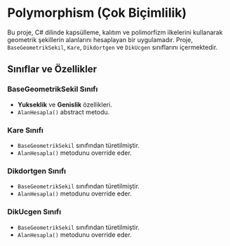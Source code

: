 # Polymorphism (Çok Biçimlilik)

Bu proje, C# dilinde kapsülleme, kalıtım ve polimorfizm ilkelerini kullanarak geometrik şekillerin alanlarını hesaplayan bir uygulamadır. Proje, `BaseGeometrikSekil`, `Kare`, `Dikdortgen` ve `DikUcgen` sınıflarını içermektedir.

## Sınıflar ve Özellikler

### BaseGeometrikSekil Sınıfı
- **Yukseklik** ve **Genislik** özellikleri.
- `AlanHesapla()` abstract metodu.

### Kare Sınıfı
- `BaseGeometrikSekil` sınıfından türetilmiştir.
- `AlanHesapla()` metodunu override eder.

### Dikdortgen Sınıfı
- `BaseGeometrikSekil` sınıfından türetilmiştir.
- `AlanHesapla()` metodunu override eder.

### DikUcgen Sınıfı
- `BaseGeometrikSekil` sınıfından türetilmiştir.
- `AlanHesapla()` metodunu override eder.
